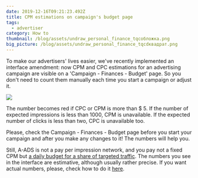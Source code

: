 ```yaml
---
date: 2019-12-16T09:21:23.492Z
title: CPM estimations on campaign's budget page
tags:
  - advertiser
category: How to
thumbnail: /blog/assets/undraw_personal_finance_tqcобложка.png
big_picture: /blog/assets/undraw_personal_finance_tqcdквадрат.png
---
```

To make our advertisers' lives easier, we've recently implemented an interface amendment: now CPM and CPC estimations for an advertising campaign are visible on a 'Campaign - Finances - Budget' page. So you don't need to count them manually each time you start a campaign or adjust it.

![](/blog/assets/dailybudget.png)

The number becomes red if CPC or CPM is more than $ 5. If the number of expected impressions is less than 1000, CPM is unavailable. If the expected number of clicks is less than two, CPC is unavailable too.

Please, check the Campaign - Finances - Budget page before you start your campaign and after you make any changes to it! The numbers will help you.

Still, A-ADS is not a pay per impression network, and you pay not a fixed CPM but [a daily budget for a share of targeted traffic](https://a-ads.com/blog/2019-08-11-how-does-daily-budget-work/). The numbers you see in the interface are estimative, although usually rather precise. If you want actual numbers, please, check how to do it [here](https://a-ads.com/blog/2019-08-19-what-is-cpm-for-my-campaign/).

